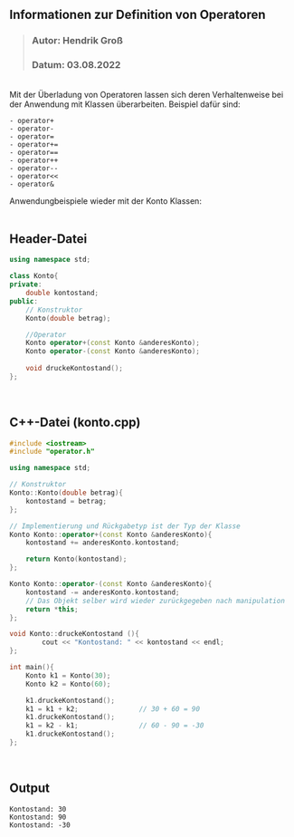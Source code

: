 ## Informationen zur Definition von Operatoren
>### Autor: Hendrik Groß
>### Datum: 03.08.2022
<br>
Mit der Überladung von Operatoren lassen sich deren Verhaltenweise bei der Anwendung mit Klassen überarbeiten. Beispiel dafür sind:  

    - operator+
    - operator-
    - operator=
    - operator+=
    - operator==
    - operator++
    - operator--
    - operator<<
    - operator&

Anwendungbeispiele wieder mit der Konto Klassen:
<br><br>

## Header-Datei
```cpp
using namespace std;

class Konto{
private:
    double kontostand;
public:
    // Konstruktor
    Konto(double betrag);

    //Operator
    Konto operator+(const Konto &anderesKonto);
    Konto operator-(const Konto &anderesKonto);
    
    void druckeKontostand();
};
```
<br>

## C++-Datei (konto.cpp)
```cpp
#include <iostream>
#include "operator.h"

using namespace std;

// Konstruktor
Konto::Konto(double betrag){
    kontostand = betrag;
};

// Implementierung und Rückgabetyp ist der Typ der Klasse
Konto Konto::operator+(const Konto &anderesKonto){
    kontostand += anderesKonto.kontostand;

    return Konto(kontostand);
};

Konto Konto::operator-(const Konto &anderesKonto){
    kontostand -= anderesKonto.kontostand;
    // Das Objekt selber wird wieder zurückgegeben nach manipulation
    return *this;
};

void Konto::druckeKontostand (){
        cout << "Kontostand: " << kontostand << endl;
};

int main(){
    Konto k1 = Konto(30);
    Konto k2 = Konto(60);

    k1.druckeKontostand();
    k1 = k1 + k2;               // 30 + 60 = 90
    k1.druckeKontostand();
    k1 = k2 - k1;               // 60 - 90 = -30
    k1.druckeKontostand();
};
```
<br>

## Output
```
Kontostand: 30
Kontostand: 90
Kontostand: -30
```